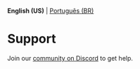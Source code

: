 **English (US)** | [Português (BR)](/docs/SUPPORT.md)

# Support

Join our [community on Discord](https://go.ok.org.br/discord) to get help.
